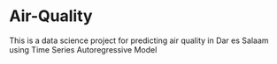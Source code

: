 # Air-Quality
This is a data science project for predicting air quality in Dar es Salaam using Time Series Autoregressive Model
